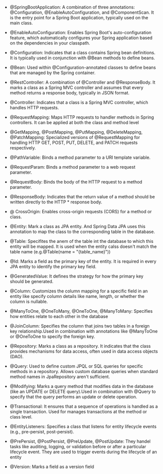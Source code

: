 * @SpringBootApplication: A combination of three annotations: @Configuration, @EnableAutoConfiguration, and @ComponentScan. It is the entry point for a Spring Boot application, typically used on the main class.
* @EnableAutoConfiguration: Enables Spring Boot's auto-configuration feature, which automatically configures your Spring application based on the dependencies in your classpath.
* @Configuration: Indicates that a class contains Spring bean definitions. It is typically used in conjunction with @Bean methods to define beans.
* @Bean: Used within @Configuration-annotated classes to define beans that are managed by the Spring container.
* @RestController: A combination of @Controller and @ResponseBody. It marks a class as a Spring MVC controller and assumes that every method returns a response body, typically in JSON format.
* @Controller: Indicates that a class is a Spring MVC controller, which handles HTTP requests.
* @RequestMapping: Maps HTTP requests to handler methods in Spring controllers. It can be applied at both the class and method level
* @GetMapping, @PostMapping, @PutMapping, @DeleteMapping, @PatchMapping: Specialized versions of @RequestMapping for handling HTTP GET, POST, PUT, DELETE, and PATCH requests respectively.
* @PathVariable: Binds a method parameter to a URI template variable.
* @RequestParam: Binds a method parameter to a web request parameter.
* @RequestBody: Binds the body of the HTTP request to a method parameter.
* @ResponseBody: Indicates that the return value of a method should be written directly to the HTTP * response body.

* @ CrossOrigin: Enables cross-origin requests (CORS) for a method or class.
* @Entity: Mark a class as JPA entity. And Spring Data JPA uses this annotation to map the class to the corresponding table in the database.
* @Table: Specifites the anem of the table int the database to which this entity will be mapped. It is used when the entity calss doesn't match the table name (e.g.@Table(name = "{table_name}"))
* @Id: Marks a field as the primary key of the entity. It is required in every JPA entity to identify the primary key field.
* @GeneratedValue: It defines the strategy for how the primary key should be generated.
* @Column: Customizes the column mapping for a specific field in an entity like specify column details like name, length, or whether the column is nullable.
* @ManyToOne, @OneToMany, @OneToOne, @ManyToMany: Specifies how entities relate to each other in the database
* @JoinColumn: Specifies the column that joins two tables in a foreign key relationship.Used in combination with annotations like @ManyToOne or @OneToOne to specify the foreign key.
* @Repository: Marks a class as a repository. It indicates that the class provides mechanisms for data access, often used in data access objects (DAO).
* @Query: Used to define custom JPQL or SQL queries for specific methods in a repository. Allows custom database queries when standard method names in JpaRepository aren't sufficient. 
* @Modifying: Marks a query method that modifies data in the database (like an UPDATE or DELETE query).Used in combination with @Query to specify that the query performs an update or delete operation.
* @Transactional: It ensures that a sequence of operations is handled as a single transaction. Used for manages transactions at the method or class level.
* @EntityListeners: Specifies a class that listens for entity lifecycle events (e.g., pre-persist, post-persist).
* @PrePersist, @PostPersist, @PreUpdate, @PostUpdate: They handel tasks like auditing, logging, or validation before or after a particular lifecycle event. They are used to trigger events during the lifecycle of an entity
* @Version: Marks a field as a version field

